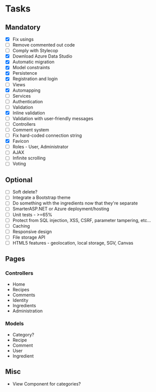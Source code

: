 ﻿# Tasks

## Mandatory

- [x] Fix usings
- [ ] Remove commented out code
- [ ] Comply with Stylecop
- [x] Download Azure Data Studio
- [x] Automatic migration
- [x] Model constraints
- [x] Persistence
- [x] Registration and login
- [ ] Views
- [x] Automapping
- [ ] Services
- [ ] Authentication
- [ ] Validation
- [x] Inline validation
- [ ] Validation with user-friendly messages
- [ ] Controllers
- [ ] Comment system
- [ ] Fix hard-coded connection string
- [x] Favicon
- [ ] Roles - User, Administrator
- [ ] AJAX
- [ ] Infinite scrolling
- [ ] Voting

## Optional

- [ ] Soft delete?
- [ ] Integrate a Bootstrap theme
- [ ] Do something with the ingredients now that they're separate
- [ ] SmarterASP.NET or Azure deployment/hosting
- [ ] Unit tests - >=65%
- [ ] Protect from SQL injection, XSS, CSRF, parameter tampering, etc...
- [ ] Caching
- [ ] Responsive design
- [ ] File storage API
- [ ] HTML5 features - geolocation, local storage, SGV, Canvas

## Pages

### Controllers

- Home
- Recipes
- Comments
- Identity
- Ingredients
- Administration

### Models

- Category?
- Recipe
- Comment
- User
- Ingredient

## Misc

- View Component for categories?
